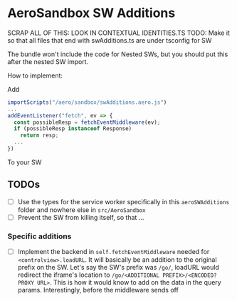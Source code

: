 # AeroSandbox SW Additions

SCRAP ALL OF THIS: LOOK IN CONTEXTUAL IDENTITIES.TS
TODO: Make it so that all files that end with swAdditions.ts are under tsconfig for SW

The bundle won't include the code for Nested SWs, but you should put this after the nested SW import.

How to implement:

Add

```js
importScripts("/aero/sandbox/swAdditions.aero.js")
...
addEventListener("fetch", ev => {
  const possibleResp = fetchEventMiddleware(ev);
  if (possibleResp instanceof Response)
    return resp;
  ...
})
```

To your SW

## TODOs

- [ ] Use the types for the service worker specifically in this `aeroSWAdditions` folder and nowhere else in `src/AeroSandbox`
- [ ] Prevent the SW from killing itself, so that ...

### Specific additions

- [ ] Implement the backend in `self.fetchEventMiddleware` needed for `<controlview>.loadURL`. It will basically be an addition to the original prefix on the SW. Let's say the SW's prefix was `/go/`, loadURL would redirect the iframe's location to `/go/<ADDITIONAL PREFIX>/<ENCODED? PROXY URL>`. This is how it would know to add on the data in the query params. Interestingly, before the middleware sends off